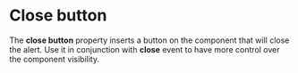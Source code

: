 # Close button

The **close button** property inserts a button on the component that will close the alert. Use it in conjunction with **close** event to have more control over the component visibility.